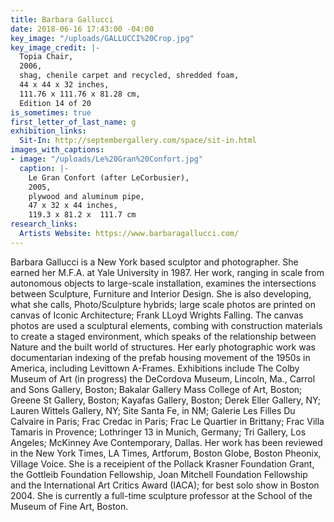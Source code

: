 ```yaml
---
title: Barbara Gallucci
date: 2018-06-16 17:43:00 -04:00
key_image: "/uploads/GALLUCCI%20Crop.jpg"
key_image_credit: |-
  Topia Chair,
  2006,
  shag, chenile carpet and recycled, shredded foam,
  44 x 44 x 32 inches,
  111.76 x 111.76 x 81.28 cm,
  Edition 14 of 20
is_sometimes: true
first_letter_of_last_name: g
exhibition_links:
  Sit-In: http://septembergallery.com/space/sit-in.html
images_with_captions:
- image: "/uploads/Le%20Gran%20Confort.jpg"
  caption: |-
    Le Gran Confort (after LeCorbusier),
    2005,
    plywood and aluminum pipe,
    47 x 32 x 44 inches,
    119.3 x 81.2 x  111.7 cm
research_links:
  Artists Website: https://www.barbaragallucci.com/
---
```


Barbara Gallucci is a New York based sculptor and photographer. She earned her M.F.A. at Yale University in 1987. Her work, ranging in scale from autonomous objects to large-scale installation, examines the intersections between Sculpture, Furniture and Interior Design. 
She is also developing, what she calls, Photo/Sculpture hybrids;  large scale photos are printed on canvas of Iconic Architecture; Frank LLoyd Wrights Falling.  The canvas photos are used a sculptural elements, combing with construction materials to create a staged environment, which speaks of the relationship between Nature and the built world of structures.  Her early photographic work was documentarian indexing of the prefab housing movement of the 1950s in America, including Levittown A-Frames.
Exhibitions include The Colby Museum of Art (in progress) the DeCordova Museum, Lincoln, Ma., Carrol and Sons Gallery, Boston; Bakalar Gallery Mass College of Art, Boston; Greene St Gallery, Boston; Kayafas Gallery, Boston; Derek Eller Gallery, NY; Lauren Wittels Gallery, NY; Site Santa Fe, in NM; Galerie Les Filles Du Calvaire in Paris; Frac Credac in Paris; Frac Le Quartier in Brittany; Frac Villa Tamaris in Provence; Lothringer 13 in Munich, Germany; Tri Gallery, Los Angeles; McKinney Ave Contemporary, Dallas. Her work has been reviewed in the New York Times, LA Times, Artforum, Boston Globe, Boston Pheonix, Village Voice. She is a receipient of the Pollack Krasner Foundation Grant, the Gottleib Foundation Fellowship, Joan Mitchell Foundation Fellowship and the International Art Critics Award (IACA); for best solo show in Boston 2004. She is currently a full-time sculpture professor at the School of the Museum of Fine Art, Boston.
